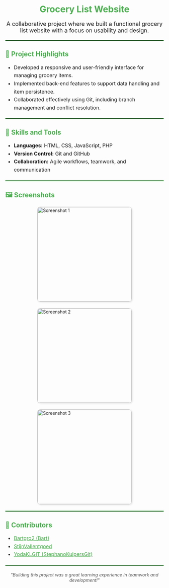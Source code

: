 <h1 style="text-align: center; color: #4CAF50;">Grocery List Website</h1>

<p style="text-align: center; font-size: 18px;">
   A collaborative project where we built a functional grocery list website with a focus on usability and design.
</p>

<hr style="border: 1px solid #4CAF50; margin: 20px 0;" />

<h2 style="color: #4CAF50;">📌 Project Highlights</h2>
<ul style="font-size: 16px; line-height: 1.6;">
   <li>Developed a responsive and user-friendly interface for managing grocery items.</li>
   <li>Implemented back-end features to support data handling and item persistence.</li>
   <li>Collaborated effectively using Git, including branch management and conflict resolution.</li>
</ul>

<hr style="border: 1px solid #4CAF50; margin: 20px 0;" />

<h2 style="color: #4CAF50;">🚀 Skills and Tools</h2>
<ul style="font-size: 16px; line-height: 1.6;">
   <li><strong>Languages:</strong> HTML, CSS, JavaScript, PHP</li>
   <li><strong>Version Control:</strong> Git and GitHub</li>
   <li><strong>Collaboration:</strong> Agile workflows, teamwork, and communication</li>
</ul>

<hr style="border: 1px solid #4CAF50; margin: 20px 0;" />

<h2 style="color: #4CAF50;">🖼️ Screenshots</h2>
<div style="display: flex; justify-content: center; flex-wrap: wrap; gap: 20px;">
   <img src="https://github.com/user-attachments/assets/d40b8513-5844-4dbc-9fcc-c8e5ed82e3a8" alt="Screenshot 1" style="width: 300px; border: 1px solid #ccc; border-radius: 10px; box-shadow: 2px 2px 5px rgba(0, 0, 0, 0.1);" />
   <img src="https://github.com/user-attachments/assets/c2a80c57-ff22-4767-9ffd-3a1d0ad20918" alt="Screenshot 2" style="width: 300px; border: 1px solid #ccc; border-radius: 10px; box-shadow: 2px 2px 5px rgba(0, 0, 0, 0.1);" />
   <img src="https://github.com/user-attachments/assets/9d836d3d-8414-4237-9435-8e09ab5fc0b8" alt="Screenshot 3" style="width: 300px; border: 1px solid #ccc; border-radius: 10px; box-shadow: 2px 2px 5px rgba(0, 0, 0, 0.1);" />
</div>

<hr style="border: 1px solid #4CAF50; margin: 20px 0;" />

<h2 style="color: #4CAF50;">🤝 Contributors</h2>
<ul style="font-size: 16px; line-height: 1.6;">
   <li><a href="https://github.com/Bartgro2" target="_blank" style="color: #4CAF50;">Bartgro2 (Bart)</a></li>
   <li><a href="https://github.com/StijnVallentgoed" target="_blank" style="color: #4CAF50;">StijnVallentgoed</a></li>
   <li><a href="https://github.com/YodaKLGIT" target="_blank" style="color: #4CAF50;">YodaKLGIT (StephanoKuipersGit)</a></li>
</ul>

<hr style="border: 1px solid #4CAF50; margin: 20px 0;" />

<p style="text-align: center; font-style: italic; color: #555;">
   "Building this project was a great learning experience in teamwork and development!"
</p>
